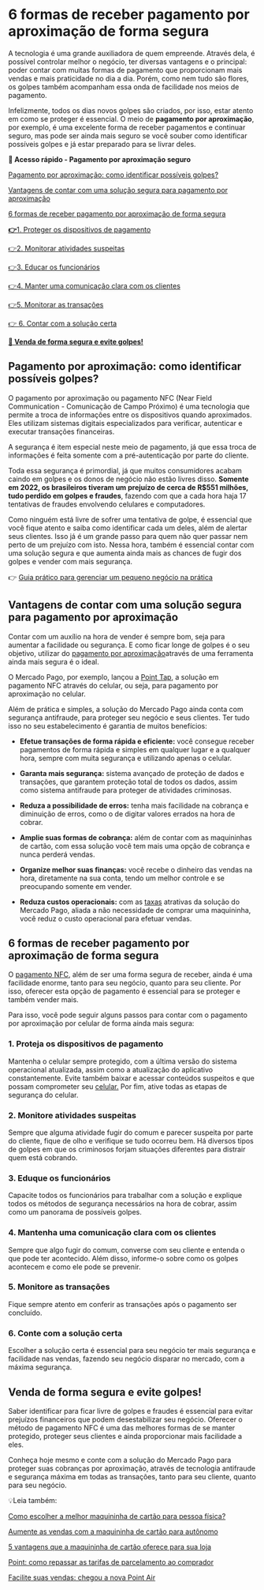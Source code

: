 # 6 formas de receber pagamento por aproximação de forma segura

A tecnologia é uma grande auxiliadora de quem empreende. Através dela, é possível controlar melhor o negócio, ter diversas vantagens e o principal: poder contar com muitas formas de pagamento que proporcionam mais vendas e mais praticidade no dia a dia. Porém, como nem tudo são flores, os golpes também acompanham essa onda de facilidade nos meios de pagamento.

Infelizmente, todos os dias novos golpes são criados, por isso, estar atento em como se proteger é essencial. O meio de **pagamento por aproximação**, por exemplo, é uma excelente forma de receber pagamentos e continuar seguro, mas pode ser ainda mais seguro se você souber como identificar possíveis golpes e já estar preparado para se livrar deles.

**💙 Acesso rápido - Pagamento por aproximação seguro**

[Pagamento por aproximação: como identificar possíveis golpes?](#A)

[Vantagens de contar com uma solução segura para pagamento por aproximação](#B)

[6 formas de receber pagamento por aproximação de forma segura](#C)

**[](#D)[👉](#I)**[1. Proteger os dispositivos de pagamento](#D)

[](#E)[👉](#I)[2. Monitorar atividades suspeitas](#E)

[](#F)[👉](#I)[3. Educar os funcionários](#F)

[](#G)[👉](#I)[4. Manter uma comunicação clara com os clientes](#G)

[](#H)[👉](#I)[5. Monitorar as transações](#H)

[👉 6. Contar com a solução certa](#I)

**[💙 Venda de forma segura e evite golpes!](#J)**

[](#)
## Pagamento por aproximação: como identificar possíveis golpes?

O pagamento por aproximação ou pagamento NFC (Near Field Communication - Comunicação de Campo Próximo) é uma tecnologia que permite a troca de informações entre os dispositivos quando aproximados. Eles utilizam sistemas digitais especializados para verificar, autenticar e executar transações financeiras.

A segurança é item especial neste meio de pagamento, já que essa troca de informações é feita somente com a pré-autenticação por parte do cliente.

Toda essa segurança é primordial, já que muitos consumidores acabam caindo em golpes e os donos de negócio não estão livres disso. **Somente em 2022, os brasileiros tiveram um prejuízo de cerca de R$551 milhões, tudo perdido em golpes e fraudes**, fazendo com que a cada hora haja 17 tentativas de fraudes envolvendo celulares e computadores.

Como ninguém está livre de sofrer uma tentativa de golpe, é essencial que você fique atento e saiba como identificar cada um deles, além de alertar seus clientes. Isso já é um grande passo para quem não quer passar nem perto de um prejuízo com isto. Nessa hora, também é essencial contar com uma solução segura e que aumenta ainda mais as chances de fugir dos golpes e vender com mais segurança.

👉 [Guia prático para gerenciar um pequeno negócio na prática](https://meubolso.mercadopago.com.br/guia-completo-para-gerenciar-um-pequeno-negocio)

[](#)
## Vantagens de contar com uma solução segura para pagamento por aproximação

Contar com um auxílio na hora de vender é sempre bom, seja para aumentar a facilidade ou segurança. E como ficar longe de golpes é o seu objetivo, utilizar do [pagamento por aproximação](https://meubolso.mercadopago.com.br/pagamento-por-aproximacao)através de uma ferramenta ainda mais segura é o ideal.

O Mercado Pago, por exemplo, lançou a [Point Tap](https://meubolso.mercadopago.com.br/point-tap-a-nova-solucao-tap-to-phone-do-mercado-pago), a solução em pagamento NFC através do celular, ou seja, para pagamento por aproximação no celular.

Além de prática e simples, a solução do Mercado Pago ainda conta com segurança antifraude, para proteger seu negócio e seus clientes. Ter tudo isso no seu estabelecimento é garantia de muitos benefícios:

- **Efetue transações de forma rápida e eficiente:** você consegue receber pagamentos de forma rápida e simples em qualquer lugar e a qualquer hora, sempre com muita segurança e utilizando apenas o celular.

- **Garanta mais segurança:** sistema avançado de proteção de dados e transações, que garantem proteção total de todos os dados, assim como sistema antifraude para proteger de atividades criminosas.

- **Reduza a possibilidade de erros:** tenha mais facilidade na cobrança e diminuição de erros, como o de digitar valores errados na hora de cobrar.

- **Amplie suas formas de cobrança:** além de contar com as maquininhas de cartão, com essa solução você tem mais uma opção de cobrança e nunca perderá vendas.

- **Organize melhor suas finanças:** você recebe o dinheiro das vendas na hora, diretamente na sua conta, tendo um melhor controle e se preocupando somente em vender.

- **Reduza custos operacionais:** com as [taxas](https://meubolso.mercadopago.com.br/taxas-para-cobrar-com-point-tap) atrativas da solução do Mercado Pago, aliada a não necessidade de comprar uma maquininha, você reduz o custo operacional para efetuar vendas.

[](#)
## 

## 6 formas de receber pagamento por aproximação de forma segura

O [pagamento NFC](https://meubolso.mercadopago.com.br/pagamento-nfc-cobrar-por-aproximacao), além de ser uma forma segura de receber, ainda é uma facilidade enorme, tanto para seu negócio, quanto para seu cliente. Por isso, oferecer esta opção de pagamento é essencial para se proteger e também vender mais.

Para isso, você pode seguir alguns passos para contar com o pagamento por aproximação por celular de forma ainda mais segura:

[](#)
### 1. Proteja os dispositivos de pagamento

Mantenha o celular sempre protegido, com a última versão do sistema operacional atualizada, assim como a atualização do aplicativo constantemente. Evite também baixar e acessar conteúdos suspeitos e que possam comprometer seu [celular.](https://meubolso.mercadopago.com.br/inove-seu-negocio-com-maquininha-no-celular) Por fim, ative todas as etapas de segurança do celular.

[](#)
### 2. Monitore atividades suspeitas

Sempre que alguma atividade fugir do comum e parecer suspeita por parte do cliente, fique de olho e verifique se tudo ocorreu bem. Há diversos tipos de golpes em que os criminosos forjam situações diferentes para distrair quem está cobrando.

[](#)
### 3. Eduque os funcionários

Capacite todos os funcionários para trabalhar com a solução e explique todos os métodos de segurança necessários na hora de cobrar, assim como um panorama de possíveis golpes.

[](#)
### 4. Mantenha uma comunicação clara com os clientes

Sempre que algo fugir do comum, converse com seu cliente e entenda o que pode ter acontecido. Além disso, informe-o sobre como os golpes acontecem e como ele pode se prevenir.

[](#)
### 5. Monitore as transações

Fique sempre atento em conferir as transações após o pagamento ser concluído.

[](#)
### 6. Conte com a solução certa

Escolher a solução certa é essencial para seu negócio ter mais segurança e facilidade nas vendas, fazendo seu negócio disparar no mercado, com a máxima segurança.

[](#)
## Venda de forma segura e evite golpes!

Saber identificar para ficar livre de golpes e fraudes é essencial para evitar prejuízos financeiros que podem desestabilizar seu negócio. Oferecer o método de pagamento NFC é uma das melhores formas de se manter protegido, proteger seus clientes e ainda proporcionar mais facilidade a eles.

Conheça hoje mesmo e conte com a solução do Mercado Pago para proteger suas cobranças por aproximação, através de tecnologia antifraude e segurança máxima em todas as transações, tanto para seu cliente, quanto para seu negócio.

💡Leia também:

[Como escolher a melhor maquininha de cartão para pessoa física?](https://meubolso.mercadopago.com.br/maquininha-cartao-para-pessoa-fisica)

[Aumente as vendas com a maquininha de cartão para autônomo](https://meubolso.mercadopago.com.br/maquininha-de-cartao-para-autonomo)

[5 vantagens que a maquininha de cartão oferece para sua loja](https://meubolso.mercadopago.com.br/vantagens-de-adquirir-uma-maquininha-de-cartao-para-sua-loja)

[Point: como repassar as tarifas de parcelamento ao comprador](https://meubolso.mercadopago.com.br/point-como-repassar-ao-comprador-as-tarifas-de-parcelamento-na-venda)

[Facilite suas vendas: chegou a nova Point Air](https://meubolso.mercadopago.com.br/point-air-modernize-seu-negocio)